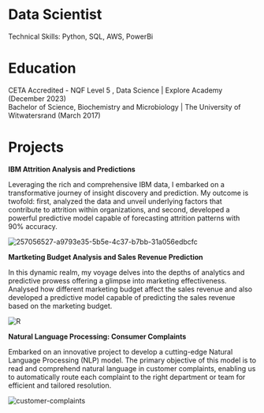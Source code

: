 # **Data Scientist**

Technical Skills: Python, SQL, AWS, PowerBi

# **Education**


CETA Accredited - NQF Level 5 , Data Science | Explore Academy (December 2023)                                                                                                                                                                                                                
Bachelor of Science, Biochemistry and Microbiology | The University of Witwatersrand (March 2017)


# **Projects**

**IBM Attrition Analysis and Predictions**

 Leveraging the rich and comprehensive IBM data, I embarked on a transformative journey of insight discovery and prediction. My outcome is twofold: first, analyzed the data and unveil underlying factors that contribute to attrition within organizations, and second, developed a powerful predictive model capable of forecasting attrition patterns with 90% accuracy. 

![257056527-a9793e35-5b5e-4c37-b7bb-31a056edbcfc](https://github.com/Tshifhumulo10/IBM-Employee-Attrition/assets/115041717/05f9da09-6c80-4684-a925-c677ca4052ff)

**Martketing Budget Analysis and Sales Revenue Prediction**

In this dynamic realm, my voyage delves into the depths of analytics and predictive prowess offering a glimpse into  marketing effectiveness. Analysed how different marketing budget affect the sales revenue and also developed a predictive model capable of predicting  the sales revenue based on the marketing budget. 

![R](https://github.com/Tshifhumulo10/Martketing-Analysis-and-Revenue-Prediction/assets/115041717/ee4524d3-19a3-412e-bf91-e87861bac316)

**Natural Language Processing: Consumer Complaints**

Embarked on an innovative project to develop a cutting-edge Natural Language Processing (NLP) model. The primary objective of this model is to read and comprehend natural language in customer complaints, enabling us to automatically route each complaint to the right department or team for efficient and tailored resolution.

 ![customer-complaints](https://github.com/Tshifhumulo10/Consumer_Complaints_NLP/assets/115041717/20d512bd-a80c-4180-9770-bb16da444aa9)
